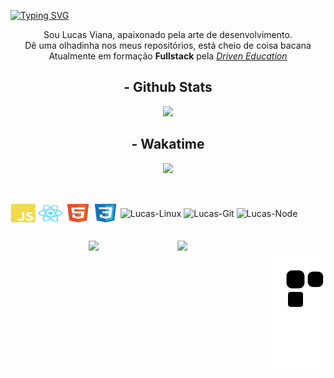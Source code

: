 
<!-- <h1 align="center"> --- Hello World, seja bem-vindo ✌️ --- </h1> -->
[![Typing SVG](https://readme-typing-svg.herokuapp.com?font=Grape+Nuts&size=70&color=FFFFFF&background=FFFFFF00&center=true&vCenter=true&width=1000&height=150&lines=Hello+World+!;Seja+bem-vindo+(a))](https://git.io/typing-svg)

<div align="center">
 <p>Sou Lucas Viana, apaixonado pela arte de desenvolvimento.
  <br/>Dê uma olhadinha nos meus repositórios, está cheio de coisa bacana
 <br/>Atualmente em formação <strong>Fullstack</strong> pela <em><a href="https://www.driven.com.br/">Driven Education</a></em>
 </p>
</div>

<!-- ###  - Github Stats -->
 <div align="center">
   <h2> - Github Stats</h2>
 </div>
 
 <div align="center">
   <a href="https://github.com/frreiro">
   <img  height="160em" src="https://github-readme-stats.vercel.app/api?username=frreiro&show_icons=true&theme=github_dark&include_all_commits=true&count_private=true"/>
  </a>
 </div>



 <div align="center">
   <h2> - Wakatime</h2>
 </div>
<div>
 
 <div align="center">
 <a href="https://wakatime.com/@frreiro">
   <img height="180em" src="https://github-readme-stats.vercel.app/api/wakatime?username=@frreiro&layout=compact&theme=github_dark"/>
  </a>
</div>

##

 <div style="display: inline-block" align="center"><br/>
  <img align="center" alt="Lucas-Js" height="30" width="40" src="https://raw.githubusercontent.com/devicons/devicon/master/icons/javascript/javascript-plain.svg">
  <img align="center" alt="Lucas-React" height="30" width="40" src="https://raw.githubusercontent.com/devicons/devicon/master/icons/react/react-original.svg">
  <img align="center" alt="Lucas-HTML" height="30" width="40" src="https://raw.githubusercontent.com/devicons/devicon/master/icons/html5/html5-original.svg">
  <img align="center" alt="Lucas-CSS" height="30" width="40" src="https://raw.githubusercontent.com/devicons/devicon/master/icons/css3/css3-original.svg">
   <img align="center" alt="Lucas-Linux" height="30" width="40" src="https://cdn.jsdelivr.net/gh/devicons/devicon/icons/linux/linux-original.svg"/>
   <img align="center" alt="Lucas-Git" height="30" width="40" src="https://cdn.jsdelivr.net/gh/devicons/devicon/icons/git/git-original.svg" />
   <img align="center" alt="Lucas-Node" height="30" width="40" src="https://cdn.jsdelivr.net/gh/devicons/devicon/icons/nodejs/nodejs-original.svg" />
</div>
 
 ##
 
 <div align="center" style="display:flex; align-items: flex-start; justify-content: space-between"></br>
  <a href="mailto:lucasvfv@gmail.com">
   <img  src="https://img.shields.io/badge/-Gmail-%23333?style=for-the-badge&logo=gmail&logoColor=white" target="_blank"></a>
  <a href="https://www.linkedin.com/in/lucas-viana-a37938236/" target="_blank">
   <img src="https://img.shields.io/badge/-LinkedIn-%230077B5?style=for-the-badge&logo=linkedin&logoColor=white" target="_blank"></a> 
 
 
  ![Snake animation](https://github.com/frreiro/frreiro/blob/output/github-contribution-grid-snake.svg)
  
</div>
